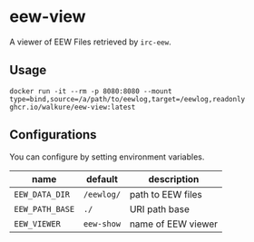 # eew-view

A viewer of EEW Files retrieved by `irc-eew`.

## Usage

`docker run -it --rm -p 8080:8080 --mount type=bind,source=/a/path/to/eewlog,target=/eewlog,readonly ghcr.io/walkure/eew-view:latest`

## Configurations

You can configure by setting environment variables.

|name|default|description|
|----|-------|-----------|
|`EEW_DATA_DIR`|`/eewlog/`|path to EEW files|
|`EEW_PATH_BASE`|`./`|URI path base|
|`EEW_VIEWER`|`eew-show`| name of EEW viewer|
